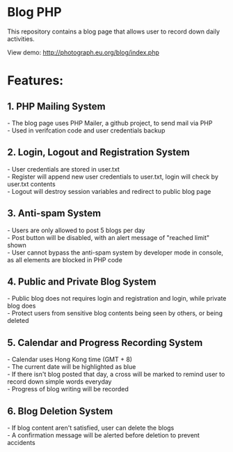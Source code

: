 # Blog PHP

This repository contains a blog page that allows user to record down daily activities.

View demo: http://photograph.eu.org/blog/index.php

<h1>Features:</h1>

<h2>1. PHP Mailing System</h2>
   - The blog page uses PHP Mailer, a github project, to send mail via PHP<br>
   - Used in verifcation code and user credentials backup<br>
<h2>2. Login, Logout and Registration System</h2>
   - User credentials are stored in user.txt<br>
   - Register will append new user credentials to user.txt, login will check by user.txt contents<br>
   - Logout will destroy session variables and redirect to public blog page<br>
<h2>3. Anti-spam System</h2>
   - Users are only allowed to post 5 blogs per day<br>
   - Post button will be disabled, with an alert message of "reached limit" shown<br>
   - User cannot bypass the anti-spam system by developer mode in console, as all elements are blocked in PHP code<br>
<h2>4. Public and Private Blog System</h2>
   - Public blog does not requires login and registration and login, while private blog does<br>
   - Protect users from sensitive blog contents being seen by others, or being deleted<br>
<h2>5. Calendar and Progress Recording System</h2>
    - Calendar uses Hong Kong time (GMT + 8)<br>
    - The current date will be highlighted as blue<br>
    - If there isn't blog posted that day, a cross will be marked to remind user to record down simple words everyday<br>
    - Progress of blog writing will be recorded<br>
<h2>6. Blog Deletion System</h2>
    - If blog content aren't satisfied, user can delete the blogs<br>
    - A confirmation message will be alerted before deletion to prevent accidents<br>
